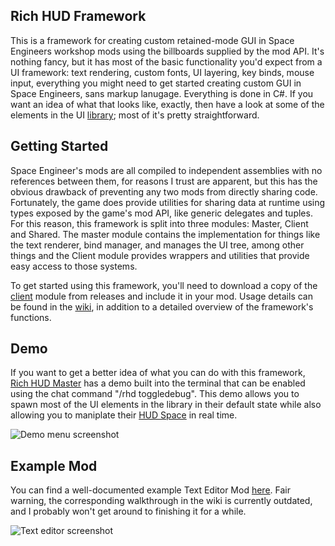 ## Rich HUD Framework
This is a framework for creating custom retained-mode GUI in Space Engineers workshop mods using the billboards supplied by the mod API. It's nothing fancy, but it has most of the basic functionality you'd expect from a UI framework: text rendering, custom fonts, UI layering, key binds, mouse input, everything you might need to get started creating custom GUI in Space Engineers, sans markup lanugage. Everything is done in C#. If you want an idea of what that looks like, exactly, then have a look at some of the elements in the UI [library](https://github.com/ZachHembree/RichHudFramework.Client/blob/master/Shared/UI/HUD/HudElements/ClickableHudElements/Buttons/BorderedButton.cs); most of it's pretty straightforward.

## Getting Started 
Space Engineer's mods are all compiled to independent assemblies with no references between them, for reasons I trust are apparent, but this has the obvious drawback of preventing any two mods from directly sharing code. Fortunately, the game does provide utilities for sharing data at runtime using types exposed by the game's mod API, like generic delegates and tuples. For this reason, this framework is split into three modules: Master, Client and Shared. The master module contains the implementation for things like the text renderer, bind manager, and manages the UI tree, among other things and the Client module provides wrappers and utilities that provide easy access to those systems.

To get started using this framework, you'll need to download a copy of the [client](https://github.com/ZachHembree/RichHudFramework.Client/releases) module from releases and include it in your mod. Usage details can be found in the [wiki](https://github.com/ZachHembree/RichHudFramework.Client/wiki), in addition to a detailed overview of the framework's functions.

## Demo
If you want to get a better idea of what you can do with this framework, [Rich HUD Master](https://steamcommunity.com/workshop/filedetails/?id=1965654081) has a demo built into the terminal that can be enabled using the chat command "/rhd toggledebug". This demo allows you to spawn most of the UI elements in the library in their default state while also allowing you to maniplate their [HUD Space](https://github.com/ZachHembree/RichHudFramework.Client/wiki/HUD-Spaces) in real time. 

![Demo menu screenshot](https://steamuserimages-a.akamaihd.net/scc/1722038154210428899/17BC5D4D245402D3E642B36672DC840D1B7207D3/)

## Example Mod
You can find a well-documented example Text Editor Mod [here](https://github.com/ZachHembree/TextEditorExample). Fair warning, the corresponding walkthrough in the wiki is currently outdated, and I probably won't get around to finishing it for a while.

![Text editor screenshot](https://user-images.githubusercontent.com/6527038/117976888-3ffe4d80-b2fe-11eb-82f2-17c690fec3c5.png)
